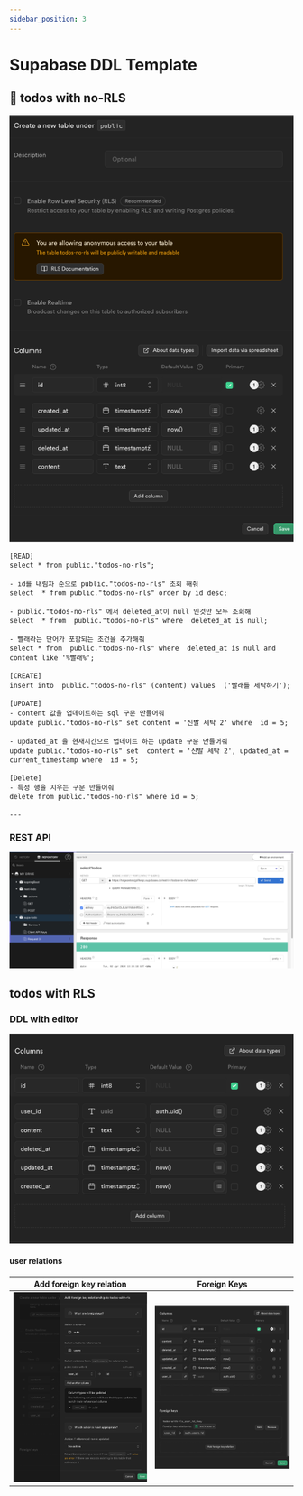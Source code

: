 ```yaml
---
sidebar_position: 3
---
```



# Supabase DDL Template




## 📌 todos with no-RLS
![Alt text](image-5.png)

```
[READ]
select * from public."todos-no-rls";

- id를 내림차 순으로 public."todos-no-rls" 조회 해줘
select  * from public."todos-no-rls" order by id desc;

- public."todos-no-rls" 에서 deleted_at이 null 인것만 모두 조회해
select  * from  public."todos-no-rls" where  deleted_at is null;

- 빨래라는 단어가 포함되는 조건을 추가해줘  
select * from  public."todos-no-rls" where  deleted_at is null and content like '%빨래%';

[CREATE]
insert into  public."todos-no-rls" (content) values  ('빨래를 세탁하기');

[UPDATE]
- content 값을 업데이트하는 sql 구문 만들어줘
update public."todos-no-rls" set content = '신발 세탁 2' where  id = 5;

- updated_at 을 현재시간으로 업데이트 하는 update 구문 만들어줘
update public."todos-no-rls" set  content = '신발 세탁 2', updated_at = current_timestamp where  id = 5;

[Delete]
- 특정 행을 지우는 구문 만들어줘
delete from public."todos-no-rls" where id = 5;

---

```

### REST API

![Alt text](image-6.png)

## todos with RLS

### DDL with editor

![Alt text](image-4.png)

#### user relations  




|Add foreign key relation|Foreign Keys|
|------|---|
|![Alt text](./img/image-3.png)  |![Alt text](./img/image-4.png)|
